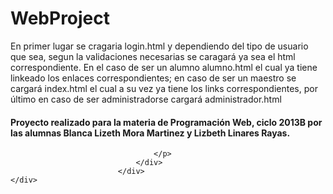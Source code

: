 WebProject
==========
<!doctype html>
<html lang="en">
<head>
	<meta charset="UTF-8">
	<title>Read me Plaese!</title>
	<link rel="stylesheet" type="text/css" href="css/bootstrap.css">
</head>
<body>
	<div class="span3"></div>
	<div class="span9">
		<div class="tab-content">
                                <div id="Inicio" class="tab-pane active">
                                    <p class="texto">
                                    	En primer lugar se cragaria login.html y dependiendo del tipo de usuario que sea, segun la validaciones necesarias se caragará ya sea el html correspondiente. En el caso de ser un alumno alumno.html el cual ya tiene linkeado los enlaces correspondientes; en caso de ser un maestro se cargará index.html el cual a su vez ya tiene los links correspondientes, por último en caso de ser administradorse cargará administrador.html

<h4>Proyecto realizado para la materia de Programación Web, ciclo 2013B por las alumnas Blanca Lizeth Mora Martinez y Lizbeth Linares Rayas.</h4>

                                    </p>
                                </div>                
                            </div>    
	</div>
	  
	
</body>
</html>